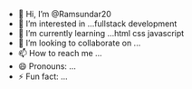 - 👋 Hi, I’m @Ramsundar20
- 👀 I’m interested in ...fullstack development
- 🌱 I’m currently learning ...html css javascript
- 💞️ I’m looking to collaborate on ...
- 📫 How to reach me ...
- 😄 Pronouns: ...
- ⚡ Fun fact: ...

<!---
Ramsundar20/Ramsundar20 is a ✨ special ✨ repository because its `README.md` (this file) appears on your GitHub profile.
You can click the Preview link to take a look at your changes.
--->
